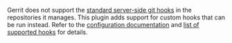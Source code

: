 Gerrit does not support the [standard server-side git hooks][1] in the
repositories it manages. This plugin adds support for custom hooks that
can be run instead. Refer to the [configuration documentation][2] and
[list of supported hooks][3] for details.

[1]: https://git-scm.com/book/en/v2/Customizing-Git-Git-Hooks
[2]: config.md
[3]: hooks.md
